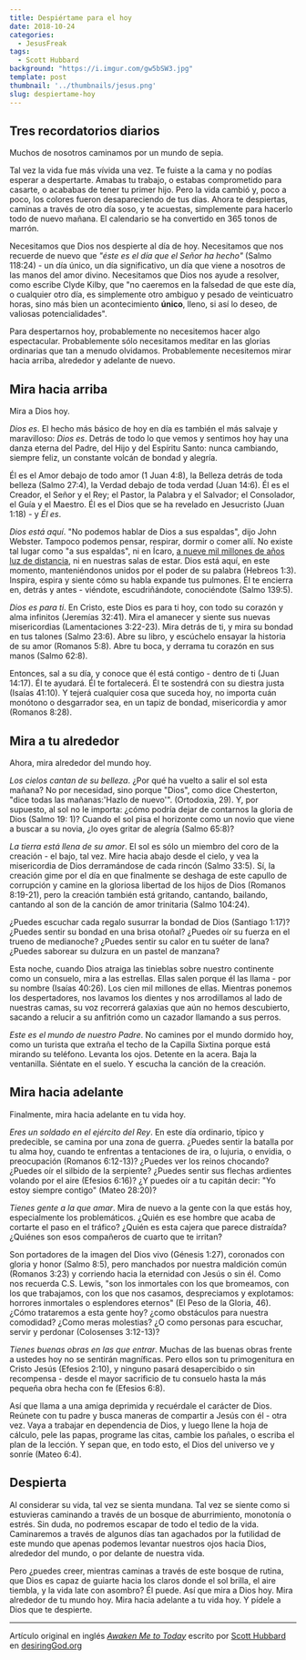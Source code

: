 ```yaml
---
title: Despiértame para el hoy
date: 2018-10-24
categories:
  - JesusFreak
tags:
  - Scott Hubbard
background: "https://i.imgur.com/gw5bSW3.jpg"
template: post
thumbnail: '../thumbnails/jesus.png'
slug: despiertame-hoy
---
```


## Tres recordatorios diarios

Muchos de nosotros caminamos por un mundo de sepia.

Tal vez la vida fue más vívida una vez. Te fuiste a la cama y no podías esperar a despertarte. Amabas tu trabajo, o estabas comprometido para casarte, o acababas de tener tu primer hijo. Pero la vida cambió y, poco a poco, los colores fueron desapareciendo de tus días. Ahora te despiertas, caminas a través de otro día soso, y te acuestas, simplemente para hacerlo todo de nuevo mañana. El calendario se ha convertido en 365 tonos de marrón.

Necesitamos que Dios nos despierte al día de hoy. Necesitamos que nos recuerde de nuevo que _"éste es el día que el Señor ha hecho"_ (Salmo 118:24) - un día único, un día significativo, un día que viene a nosotros de las manos del amor divino. Necesitamos que Dios nos ayude a resolver, como escribe Clyde Kilby, que "no caeremos en la falsedad de que este día, o cualquier otro día, es simplemente otro ambiguo y pesado de veinticuatro horas, sino más bien un acontecimiento **único**, lleno, si así lo deseo, de valiosas potencialidades".

Para despertarnos hoy, probablemente no necesitemos hacer algo espectacular. Probablemente sólo necesitamos meditar en las glorias ordinarias que tan a menudo olvidamos. Probablemente necesitemos mirar hacia arriba, alrededor y adelante de nuevo.

## Mira hacia arriba

Mira a Dios hoy.

_Dios es_. El hecho más básico de hoy en día es también el más salvaje y maravilloso: _Dios es_. Detrás de todo lo que vemos y sentimos hoy hay una danza eterna del Padre, del Hijo y del Espíritu Santo: nunca cambiando, siempre feliz, un constante volcán de bondad y alegría.

Él es el Amor debajo de todo amor (1 Juan 4:8), la Belleza detrás de toda belleza (Salmo 27:4), la Verdad debajo de toda verdad (Juan 14:6). Él es el Creador, el Señor y el Rey; el Pastor, la Palabra y el Salvador; el Consolador, el Guía y el Maestro. Él es el Dios que se ha revelado en Jesucristo (Juan 1:18) - y _Él es_.

_Dios está aquí_. "No podemos hablar de Dios a sus espaldas", dijo John Webster. Tampoco podemos pensar, respirar, dormir o comer allí. No existe tal lugar como "a sus espaldas", ni en Ícaro, [a nueve mil millones de años luz de distancia](https://www.nasa.gov/feature/goddard/2018/hubble-uncovers-the-farthest-star-ever-seen), ni en nuestras salas de estar. Dios está aquí, en este momento, manteniéndonos unidos por el poder de su palabra (Hebreos 1:3). Inspira, espira y siente cómo su habla expande tus pulmones. Él te encierra en, detrás y antes - viéndote, escudriñándote, conociéndote (Salmo 139:5).

_Dios es para ti_. En Cristo, este Dios es para ti hoy, con todo su corazón y alma infinitos (Jeremías 32:41). Mira el amanecer y siente sus nuevas misericordias (Lamentaciones 3:22-23). Mira detrás de ti, y mira su bondad en tus talones (Salmo 23:6). Abre su libro, y escúchelo ensayar la historia de su amor (Romanos 5:8). Abre tu boca, y derrama tu corazón en sus manos (Salmo 62:8).

Entonces, sal a su día, y conoce que él está contigo - dentro de ti (Juan 14:17). Él te ayudará. Él te fortalecerá. Él te sostendrá con su diestra justa (Isaías 41:10). Y tejerá cualquier cosa que suceda hoy, no importa cuán monótono o desgarrador sea, en un tapiz de bondad, misericordia y amor (Romanos 8:28).

## Mira a tu alrededor

Ahora, mira alrededor del mundo hoy.

_Los cielos cantan de su belleza_. ¿Por qué ha vuelto a salir el sol esta mañana? No por necesidad, sino porque "Dios", como dice Chesterton, "dice todas las mañanas:'Hazlo de nuevo'". (Ortodoxia, 29). Y, por supuesto, al sol no le importa: ¿cómo podría dejar de contarnos la gloria de Dios (Salmo 19: 1)? Cuando el sol pisa el horizonte como un novio que viene a buscar a su novia, ¿lo oyes gritar de alegría (Salmo 65:8)?

_La tierra está llena de su amor_. El sol es sólo un miembro del coro de la creación - el bajo, tal vez. Mire hacia abajo desde el cielo, y vea la misericordia de Dios derramándose de cada rincón (Salmo 33:5). Sí, la creación gime por el día en que finalmente se deshaga de este capullo de corrupción y camine en la gloriosa libertad de los hijos de Dios (Romanos 8:19-21), pero la creación también está gritando, cantando, bailando, cantando al son de la canción de amor trinitaria (Salmo 104:24).

¿Puedes escuchar cada regalo susurrar la bondad de Dios (Santiago 1:17)? ¿Puedes sentir su bondad en una brisa otoñal? ¿Puedes oír su fuerza en el trueno de medianoche? ¿Puedes sentir su calor en tu suéter de lana? ¿Puedes saborear su dulzura en un pastel de manzana?

Esta noche, cuando Dios atraiga las tinieblas sobre nuestro continente como un consuelo, mira a las estrellas. Ellas salen porque él las llama - por su nombre (Isaías 40:26). Los cien mil millones de ellas. Mientras ponemos los despertadores, nos lavamos los dientes y nos arrodillamos al lado de nuestras camas, su voz recorrerá galaxias que aún no hemos descubierto, sacando a relucir a su anfitrión como un cazador llamando a sus perros.

_Este es el mundo de nuestro Padre_. No camines por el mundo dormido hoy, como un turista que extraña el techo de la Capilla Sixtina porque está mirando su teléfono. Levanta los ojos. Detente en la acera. Baja la ventanilla. Siéntate en el suelo. Y escucha la canción de la creación.

## Mira hacia adelante

Finalmente, mira hacia adelante en tu vida hoy.

_Eres un soldado en el ejército del Rey_. En este día ordinario, típico y predecible, se camina por una zona de guerra. ¿Puedes sentir la batalla por tu alma hoy, cuando te enfrentas a tentaciones de ira, o lujuria, o envidia, o preocupación (Romanos 6:12-13)? ¿Puedes ver los reinos chocando? ¿Puedes oír el silbido de la serpiente? ¿Puedes sentir sus flechas ardientes volando por el aire (Efesios 6:16)? ¿Y puedes oír a tu capitán decir: "Yo estoy siempre contigo" (Mateo 28:20)?

_Tienes gente a la que amar_. Mira de nuevo a la gente con la que estás hoy, especialmente los problemáticos. ¿Quién es ese hombre que acaba de cortarte el paso en el tráfico? ¿Quién es esta cajera que parece distraída? ¿Quiénes son esos compañeros de cuarto que te irritan?

Son portadores de la imagen del Dios vivo (Génesis 1:27), coronados con gloria y honor (Salmo 8:5), pero manchados por nuestra maldición común (Romanos 3:23) y corriendo hacia la eternidad con Jesús o sin él. Como nos recuerda C.S. Lewis, "son los inmortales con los que bromeamos, con los que trabajamos, con los que nos casamos, despreciamos y explotamos: horrores inmortales o esplendores eternos" (El Peso de la Gloria, 46). ¿Cómo trataremos a esta gente hoy? ¿como obstáculos para nuestra comodidad? ¿Como meras molestias? ¿O como personas para escuchar, servir y perdonar (Colosenses 3:12-13)?

_Tienes buenas obras en las que entrar_. Muchas de las buenas obras frente a ustedes hoy no se sentirán magníficas. Pero ellos son tu primogenitura en Cristo Jesús (Efesios 2:10), y ninguno pasará desapercibido o sin recompensa - desde el mayor sacrificio de tu consuelo hasta la más pequeña obra hecha con fe (Efesios 6:8).

Así que llama a una amiga deprimida y recuérdale el carácter de Dios. Reúnete con tu padre y busca maneras de compartir a Jesús con él - otra vez. Vaya a trabajar en dependencia de Dios, y luego llene la hoja de cálculo, pele las papas, programe las citas, cambie los pañales, o escriba el plan de la lección. Y sepan que, en todo esto, el Dios del universo ve y sonríe (Mateo 6:4).

## Despierta

Al considerar su vida, tal vez se sienta mundana. Tal vez se siente como si estuvieras caminando a través de un bosque de aburrimiento, monotonía o estrés. Sin duda, no podremos escapar de todo el tedio de la vida. Caminaremos a través de algunos días tan agachados por la futilidad de este mundo que apenas podemos levantar nuestros ojos hacia Dios, alrededor del mundo, o por delante de nuestra vida.

Pero ¿puedes creer, mientras caminas a través de este bosque de rutina, que Dios es capaz de guiarte hacia los claros donde el sol brilla, el aire tiembla, y la vida late con asombro? Él puede. Así que mira a Dios hoy. Mira alrededor de tu mundo hoy. Mira hacia adelante a tu vida hoy. Y pídele a Dios que te despierte.

---

Artículo original en inglés _[Awaken Me to Today](https://www.desiringgod.org/articles/awaken-me-to-today)_ escrito por [Scott Hubbard](https://www.desiringgod.org/authors/scott-hubbard) en [desiringGod.org](https://desiringgod.org)